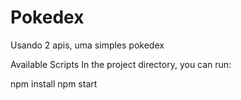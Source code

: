 # Pokedex
Usando 2 apis, uma simples pokedex

Available Scripts
In the project directory, you can run:

npm install
npm start
